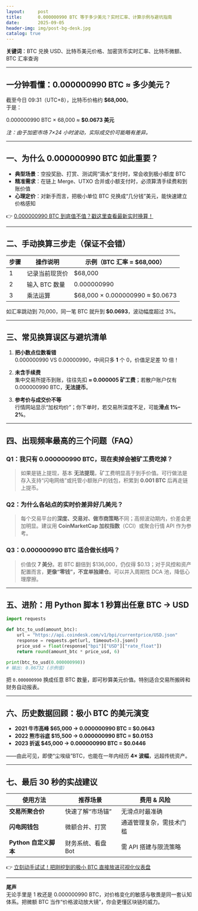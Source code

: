 ```yaml
---
layout:     post
title:      0.000000990 BTC 等于多少美元？实时汇率、计算示例与避坑指南
date:       2025-09-05
header-img: img/post-bg-desk.jpg
catalog: true
---
```


**关键词**：BTC 兑换 USD、比特币美元价格、加密货币实时汇率、比特币微额、BTC 汇率查询

---

## 一分钟看懂：0.000000990 BTC ≈ 多少美元？

截至今日 09:31（UTC+8），比特币价格约 **$68,000**。  
于是：

0.000000990 BTC × 68,000 ≈ **$0.0673 美元**

*注：由于加密市场 7×24 小时波动，实际成交价可能略有差异。*

---

## 一、为什么 0.000000990 BTC 如此重要？

- **典型场景**：空投奖励、打赏、测试网“滴水”支付时，常会收到极小额度 BTC  
- **精准需求**：在链上 Merge、UTXO 合并或小额支付时，必须算清手续费和到账价值  
- **心理定价**：对新手而言，把极小单位 BTC 兑换成“几分钱”美元，能快速建立价格感知

👉 [0.000000990 BTC 到底值不值？戳这里查看最新实时换算！](https://okxdog.com/)

---

## 二、手动换算三步走（保证不会错）

| 步骤 | 操作说明 | 示例（BTC 汇率 = $68,000） |
|---|---|---|
| 1 | 记录当前现货价 | $68,000 |
| 2 | 输入 BTC 数量 | 0.000000990 |
| 3 | 乘法运算 | $68,000 × 0.000000990 ≈ $0.0673 |

如汇率跳动到 70,000，同一笔 BTC 就升到 **$0.0693**，波动幅度超过 3%。

---

## 三、常见换算误区与避坑清单

1. **把小数点位数看错**  
   0.000000990 VS 0.00000990，中间只多 **1** 个 0，价值足足差 10 倍！

2. **未含手续费**  
   集中交易所提币到账，往往先扣 **≈ 0.000005 矿工费**；若散户账户仅有 0.000000990 BTC，**无法提币**。

3. **参考价与成交价不等**  
   行情网站显示“加权均价”；你下单时，若交易所深度不足，可能**滑点 1%–2%**。

---

## 四、出现频率最高的三个问题（FAQ）

### Q1：我只有 0.000000990 BTC，现在卖掉会被矿工费吃掉？
> 如果是链上提现，基本 **无法提现**，矿工费明显高于到手价值。可行做法是存入支持“闪电网络”或托管小额账户的钱包，积累到 **0.001 BTC** 后再走链上提币。

### Q2：为什么各站点的实时价差异好几美元？
> 每个交易平台的**深度、交易对、做市商策略**不同；高频波动期内，价差会更加明显。建议用 **CoinMarketCap 加权指数**（CCI）或聚合行情 API 作为参考。

### Q3：0.000000990 BTC 适合做长线吗？
> 价值仅 **7 美分**。若 BTC 翻倍到 $136,000，仍仅得 $0.13；对于风控和资产配置而言，**更像“零钱”，不宜单独建仓**。可以并入周期性 DCA 池，降低心理摩擦。

---

## 五、进阶：用 Python 脚本 1 秒算出任意 BTC → USD

```python
import requests

def btc_to_usd(amount_btc):
    url = "https://api.coindesk.com/v1/bpi/currentprice/USD.json"
    response = requests.get(url, timeout=5).json()
    price_usd = float(response["bpi"]["USD"]["rate_float"])
    return round(amount_btc * price_usd, 6)

print(btc_to_usd(0.000000990))
# 输出: 0.06732 (示例值)
```

把 `0.000000990` 换成任意 BTC 数量，即可秒算美元价值。特别适合交易所搬砖和财务自动报表。

---

## 六、历史数据回顾：极小 BTC 的美元演变

- **2021 牛市高峰 $65,000 → 0.000000990 BTC = $0.0643**  
- **2022 熊市谷底 $15,500 → 0.000000990 BTC = $0.0153**  
- **2023 折返 $45,000 → 0.000000990 BTC = $0.0446**  

——由此可见，即使“尘埃级”BTC，也能在一年内经历 **4× 波幅**，远超传统资产。

---

## 七、最后 30 秒的实战建议

| 使用方法 | 推荐场景 | 费用 & 风险 |
|---|---|---|
| **交易所聚合价** | 快速了解“市场锚” | 无滑点时最准确 |
| **闪电网钱包** | 微额合并、打赏 | 通道管理复杂，需技术门槛 |
| **Python 自定义脚本** | 财务系统、看盘 Bot | 需 API 搭建与限流策略 |

👉 [立刻动手试试！把刚挖到的极小 BTC 直接放进可视化仪表盘](https://okxdog.com/)

---

**尾声**  
无论手里是 1 枚还是 0.000000990 BTC，对价格变化的敏感与敬畏是同一套认知体系。把微额 BTC 当作“价格波动放大镜”，你会更懂区块链的威力。